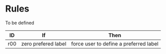 Rules
==

To be defined


<table>
    <thead>
        <tr>
            <th>ID</th>
            <th>If</th>
            <th>Then</th>
        </tr>
    </thead>
    <tbody>
        <tr>
            <td>r00</td>
            <td>zero prefered label</td>
            <td>force user to define a preferred label</td>
        </tr>
    </tbody>
</table>
